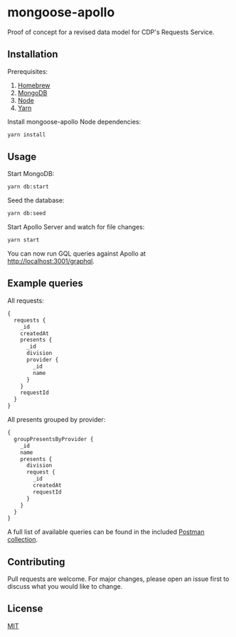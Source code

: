 # mongoose-apollo

Proof of concept for a revised data model for CDP's Requests Service.

## Installation

Prerequisites:

1. [Homebrew](https://docs.brew.sh/Installation)
2. [MongoDB](https://docs.mongodb.com/manual/administration/install-community/)
3. [Node](https://docs.npmjs.com/downloading-and-installing-node-js-and-npm)
4. [Yarn](https://classic.yarnpkg.com/en/docs/install)

Install mongoose-apollo Node dependencies:

```bash
yarn install
```

## Usage

Start MongoDB:

```bash
yarn db:start
```

Seed the database:

```bash
yarn db:seed
```

Start Apollo Server and watch for file changes:

```bash
yarn start
```

You can now run GQL queries against Apollo at [http://localhost:3001/graphql](http://localhost:3001/graphql).

## Example queries

All requests:

```graphql
{
  requests {
    _id
    createdAt
    presents {
      _id
      division
      provider {
        _id
        name
      }
    }
    requestId
  }
}
```

All presents grouped by provider:

```graphql
{
  groupPresentsByProvider {
    _id
    name
    presents {
      division
      request {
        _id
        createdAt
        requestId
      }
    }
  }
}
```

A full list of available queries can be found in the included [Postman](https://www.postman.com/downloads/) [collection](https://github.com/abercrave/mongoose-apollo/blob/master/postman_collection.json).

## Contributing

Pull requests are welcome. For major changes, please open an issue first to discuss what you would like to change.

## License

[MIT](https://choosealicense.com/licenses/mit/)
